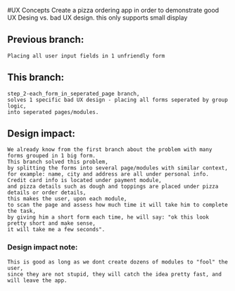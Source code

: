 #UX Concepts
    Create a pizza ordering app in order to demonstrate good UX Desing vs. bad UX design.
    this only supports small display

## Previous branch: 
    Placing all user input fields in 1 unfriendly form

## This branch: 
    step_2-each_form_in_seperated_page branch, 
    solves 1 specific bad UX design - placing all forms seperated by group logic, 
    into seperated pages/modules.

## Design impact: 
    We already know from the first branch about the problem with many forms grouped in 1 big form. 
    This branch solved this problem, 
    by splitting the forms into several page/modules with similar context, 
    for example: name, city and address are all under personal info. 
    Credit card info is located under payment module, 
    and pizza details such as dough and toppings are placed under pizza details or order details, 
    this makes the user, upon each module, 
    to scan the page and assess how much time it will take him to complete the task, 
    by giving him a short form each time, he will say: "ok this look pretty short and make sense, 
    it will take me a few seconds". 

### Design impact note: 
    This is good as long as we dont create dozens of modules to "fool" the user, 
    since they are not stupid, they will catch the idea pretty fast, and will leave the app.